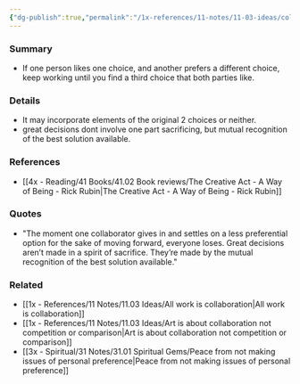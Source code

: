 ```yaml
---
{"dg-publish":true,"permalink":"/1x-references/11-notes/11-03-ideas/collaboration-vs-compromise/","title":"Collaboration vs cooperation","dgShowBacklinks":false}
---
```



### Summary
- If one person likes one choice, and another prefers a different choice, keep working until you find a third choice that both parties like. 

### Details
- It may incorporate elements of the original 2 choices or neither.
- great decisions dont involve one part sacrificing, but mutual recognition of the best solution available.

### References
- [[4x - Reading/41 Books/41.02 Book reviews/The Creative Act - A Way of Being - Rick Rubin\|The Creative Act - A Way of Being - Rick Rubin]]

### Quotes
- "The moment one collaborator gives in and settles on a less preferential option for the sake of moving forward, everyone loses. Great decisions aren’t made in a spirit of sacrifice. They’re made by the mutual recognition of the best solution available."

### Related
- [[1x - References/11 Notes/11.03 Ideas/All work is collaboration\|All work is collaboration]]
- [[1x - References/11 Notes/11.03 Ideas/Art is about collaboration not competition or comparison\|Art is about collaboration not competition or comparison]]
- [[3x - Spiritual/31 Notes/31.01 Spiritual Gems/Peace from not making issues of personal preference\|Peace from not making issues of personal preference]]
